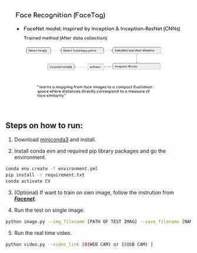 

![FaceTag](explain.jpg)



## Steps on how to run:

  1. Download [miniconda3](https://repo.anaconda.com/miniconda/Miniconda3-latest-Linux-x86_64.sh) and install.

  2. Install conda evn and required pip library packages and go the environment.

  ```bash
  conda env create -f environment.yml
  pip install -r requirement.txt
  conda activate CV
  ```

  3. (Optional) If want to train on own image, follow the instrution from [***Facenet***](https://github.com/davidsandberg/facenet).

  4. Run the test on single image.

  ```bash
  python image.py --img_filename [PATH OF TEST IMAG] --save_filename [NAME TO SAVE RESULT]
  ```
  5. Run the real time video.

  ```bash
  python video.py --video_link [0(WEB CAM) or 1(USB CAM) ]
  ```
